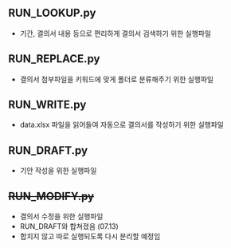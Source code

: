 ## **RUN_LOOKUP.py**
* 기간, 결의서 내용 등으로 편리하게 결의서 검색하기 위한 실행파일
  
## **RUN_REPLACE.py**
* 결의서 첨부파일을 키워드에 맞게 폴더로 분류해주기 위한 실행파일
  
## **RUN_WRITE.py**
* data.xlsx 파일을 읽어들여 자동으로 결의서를 작성하기 위한 실행파일
  
## **RUN_DRAFT.py**
* 기안 작성을 위한 실행파일
  
##  ~~RUN_MODIFY.py~~
* 결의서 수정을 위한 실행파일
* RUN_DRAFT와 합쳐졌음 (07.13)
* 합치지 않고 따로 실행되도록 다시 분리할 예정임
